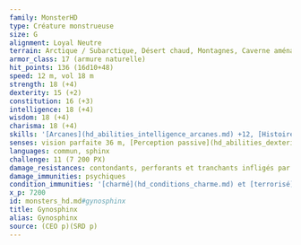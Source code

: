 ```yaml
---
family: MonsterHD
type: Créature monstrueuse
size: G
alignment: Loyal Neutre
terrain: Arctique / Subarctique, Désert chaud, Montagnes, Caverne aménagée, Ruines extérieures
armor_class: 17 (armure naturelle)
hit_points: 136 (16d10+48)
speed: 12 m, vol 18 m
strength: 18 (+4)
dexterity: 15 (+2)
constitution: 16 (+3)
intelligence: 18 (+4)
wisdom: 18 (+4)
charisma: 18 (+4)
skills: '[Arcanes](hd_abilities_intelligence_arcanes.md) +12, [Histoire](hd_abilities_intelligence_histoire.md) +12, [Perception](hd_abilities_wisdom_perception.md) +8, [Religion](hd_abilities_intelligence_religion.md) +8'
senses: vision parfaite 36 m, [Perception passive](hd_abilities_dexterity_perception_passive.md) 18
languages: commun, sphinx
challenge: 11 (7 200 PX)
damage_resistances: contondants, perforants et tranchants infligés par des attaques non-magiques
damage_immunities: psychiques
condition_immunities: '[charmé](hd_conditions_charme.md) et [terrorisé](hd_conditions_terrorise.md)'
x_p: 7200
id: monsters_hd.md#gynosphinx
title: Gynosphinx
alias: Gynosphinx
source: (CEO p)(SRD p)
---
```



